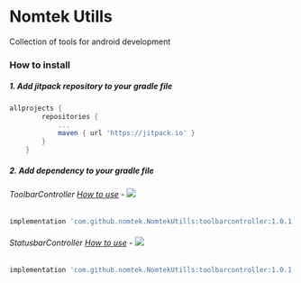 # Nomtek Utills
Collection of tools for android development

### How to install
##### 1. Add jitpack repository to your gradle file 
```gradle
allprojects {
		repositories {
			...
			maven { url 'https://jitpack.io' }
		}
	}
```

##### 2. Add dependency to your gradle file

###### ToolbarController  [How to use](https://github.com/nomtek/NomtekUtills/blob/master/toolbarcontroller/README.md)  - [![](https://jitpack.io/v/nomtek/NomtekUtills.svg)](https://jitpack.io/#nomtek/NomtekUtills)
```gradle
implementation 'com.github.nomtek.NomtekUtills:toolbarcontroller:1.0.1'
``` 

###### StatusbarController  [How to use](https://github.com/nomtek/NomtekUtills/blob/master/statusbarcontroller/README.md)  - [![](https://jitpack.io/v/nomtek/NomtekUtills.svg)](https://jitpack.io/#nomtek/NomtekUtills)
```gradle
implementation 'com.github.nomtek.NomtekUtills:toolbarcontroller:1.0.1'
``` 

